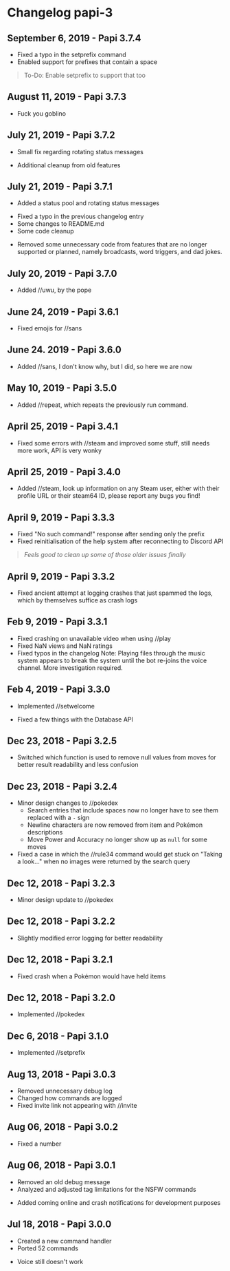 # Changelog papi-3

## September 6, 2019 - Papi 3.7.4
* Fixed a typo in the setprefix command
* Enabled support for prefixes that contain a space
> To-Do: Enable setprefix to support that too

## August 11, 2019 - Papi 3.7.3
- Fuck you goblino

## July 21, 2019 - Papi 3.7.2
* Small fix regarding rotating status messages
- Additional cleanup from old features

## July 21, 2019 - Papi 3.7.1
+ Added a status pool and rotating status messages
* Fixed a typo in the previous changelog entry
* Some changes to README.md
* Some code cleanup
- Removed some unnecessary code from features that are no longer supported or planned, namely broadcasts, word triggers, and dad jokes.

## July 20, 2019 - Papi 3.7.0
+ Added //uwu, by the pope

## June 24, 2019 - Papi 3.6.1
* Fixed emojis for //sans

## June 24. 2019 - Papi 3.6.0
+ Added //sans, I don't know why, but I did, so here we are now

## May 10, 2019 - Papi 3.5.0
+ Added //repeat, which repeats the previously run command.

## April 25, 2019 - Papi 3.4.1
* Fixed some errors with //steam and improved some stuff, still needs more work, API is very wonky

## April 25, 2019 - Papi 3.4.0
+ Added //steam, look up information on any Steam user, either with their profile URL or their steam64 ID, please report any bugs you find!

## April 9, 2019 - Papi 3.3.3
* Fixed "No such command!" response after sending only the prefix
* Fixed reinitialisation of the help system after reconnecting to Discord API
> *Feels good to clean up some of those older issues finally*

## April 9, 2019 - Papi 3.3.2
* Fixed ancient attempt at logging crashes that just spammed the logs, which by themselves suffice as crash logs

## Feb 9, 2019 - Papi 3.3.1
* Fixed crashing on unavailable video when using //play
* Fixed NaN views and NaN ratings
* Fixed typos in the changelog
Note: Playing files through the music system appears to break the system until the bot re-joins the voice channel. More investigation required.

## Feb 4, 2019 - Papi 3.3.0
+ Implemented //setwelcome
* Fixed a few things with the Database API

## Dec 23, 2018 - Papi 3.2.5
* Switched which function is used to remove null values from moves for better result readability and less confusion

## Dec 23, 2018 - Papi 3.2.4
* Minor design changes to //pokedex
  * Search entries that include spaces now no longer have to see them replaced with a `-` sign
  * Newline characters are now removed from item and Pokémon descriptions
  * Move Power and Accuracy no longer show up as `null` for some moves
* Fixed a case in which the //rule34 command would get stuck on "Taking a look..." when no images were returned by the search query

## Dec 12, 2018 - Papi 3.2.3
* Minor design update to //pokedex

## Dec 12, 2018 - Papi 3.2.2
* Slightly modified error logging for better readability

## Dec 12, 2018 - Papi 3.2.1
* Fixed crash when a Pokémon would have held items

## Dec 12, 2018 - Papi 3.2.0
+ Implemented //pokedex

## Dec 6, 2018 - Papi 3.1.0
+ Implemented //setprefix

## Aug 13, 2018 - Papi 3.0.3
* Removed unnecessary debug log
* Changed how commands are logged
* Fixed invite link not appearing with //invite

## Aug 06, 2018 - Papi 3.0.2
* Fixed a number

## Aug 06, 2018 - Papi 3.0.1
* Removed an old debug message
* Analyzed and adjusted tag limitations for the NSFW commands
+ Added coming online and crash notifications for development purposes

## Jul 18, 2018 - Papi 3.0.0
+ Created a new command handler  
+ Ported 52 commands
- Voice still doesn't work